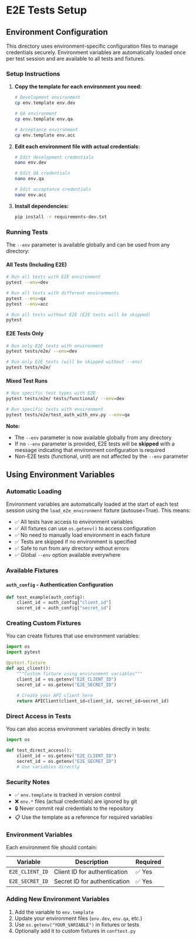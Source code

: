 # E2E Tests Setup

## Environment Configuration

This directory uses environment-specific configuration files to manage credentials securely. Environment variables are automatically loaded once per test session and are available to all tests and fixtures.

### Setup Instructions

1. **Copy the template for each environment you need:**
   ```bash
   # Development environment
   cp env.template env.dev
   
   # QA environment  
   cp env.template env.qa
   
   # Acceptance environment
   cp env.template env.acc
   ```

2. **Edit each environment file with actual credentials:**
   ```bash
   # Edit development credentials
   nano env.dev
   
   # Edit QA credentials
   nano env.qa
   
   # Edit acceptance credentials
   nano env.acc
   ```

3. **Install dependencies:**
   ```bash
   pip install -r requirements-dev.txt
   ```

### Running Tests

The `--env` parameter is available globally and can be used from any directory:

#### All Tests (Including E2E)

```bash
# Run all tests with E2E environment
pytest --env=dev

# Run all tests with different environments
pytest --env=qa
pytest --env=acc

# Run all tests without E2E (E2E tests will be skipped)
pytest
```

#### E2E Tests Only

```bash
# Run only E2E tests with environment
pytest tests/e2e/ --env=dev

# Run only E2E tests (will be skipped without --env)
pytest tests/e2e/
```

#### Mixed Test Runs

```bash
# Run specific test types with E2E
pytest tests/e2e/ tests/functional/ --env=dev

# Run specific tests with environment
pytest tests/e2e/test_auth_with_env.py --env=qa
```

**Note:** 
- The `--env` parameter is now available globally from any directory
- If no `--env` parameter is provided, E2E tests will be **skipped** with a message indicating that environment configuration is required
- Non-E2E tests (functional, unit) are not affected by the `--env` parameter

## Using Environment Variables

### Automatic Loading

Environment variables are automatically loaded at the start of each test session using the `load_e2e_environment` fixture (autouse=True). This means:

- ✅ All tests have access to environment variables
- ✅ All fixtures can use `os.getenv()` to access configuration
- ✅ No need to manually load environment in each fixture
- ✅ Tests are skipped if no environment is specified
- ✅ Safe to run from any directory without errors
- ✅ Global `--env` option available everywhere

### Available Fixtures

#### `auth_config` - Authentication Configuration
```python
def test_example(auth_config):
    client_id = auth_config["client_id"]
    secret_id = auth_config["secret_id"]
```

### Creating Custom Fixtures

You can create fixtures that use environment variables:

```python
import os
import pytest

@pytest.fixture
def api_client():
    """Custom fixture using environment variables"""
    client_id = os.getenv("E2E_CLIENT_ID")
    secret_id = os.getenv("E2E_SECRET_ID")
    
    # Create your API client here
    return APIClient(client_id=client_id, secret_id=secret_id)
```

### Direct Access in Tests

You can also access environment variables directly in tests:

```python
import os

def test_direct_access():
    client_id = os.getenv("E2E_CLIENT_ID")
    secret_id = os.getenv("E2E_SECRET_ID")
    # Use variables directly
```

### Security Notes

- ✅ `env.template` is tracked in version control
- ❌ `env.*` files (actual credentials) are ignored by git
- 🔒 Never commit real credentials to the repository
- 📋 Use the template as a reference for required variables

### Environment Variables

Each environment file should contain:

| Variable | Description | Required |
|----------|-------------|----------|
| `E2E_CLIENT_ID` | Client ID for authentication | ✅ Yes |
| `E2E_SECRET_ID` | Secret ID for authentication | ✅ Yes |

### Adding New Environment Variables

1. Add the variable to `env.template`
2. Update your environment files (`env.dev`, `env.qa`, etc.)
3. Use `os.getenv("YOUR_VARIABLE")` in fixtures or tests
4. Optionally add it to custom fixtures in `conftest.py` 
